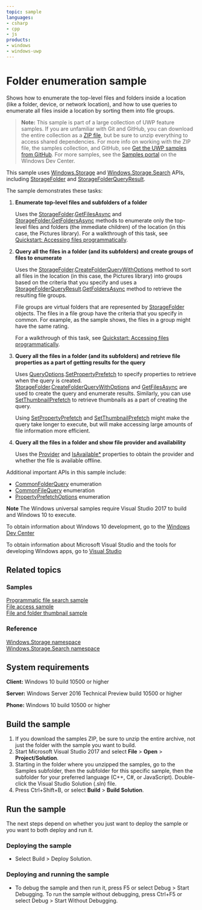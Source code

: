 ```yaml
---
topic: sample
languages:
- csharp
- cpp
- js
products:
- windows
- windows-uwp
---
```


<!---
  category: FilesFoldersAndLibraries
  samplefwlink: http://go.microsoft.com/fwlink/p/?LinkId=619993
--->

# Folder enumeration sample

Shows how to enumerate the top-level files and folders inside a location (like a folder, device, or network location), 
and how to use queries to enumerate all files inside a location by sorting them into file groups.

> **Note:** This sample is part of a large collection of UWP feature samples. 
> If you are unfamiliar with Git and GitHub, you can download the entire collection as a 
> [ZIP file](https://github.com/Microsoft/Windows-universal-samples/archive/master.zip), but be 
> sure to unzip everything to access shared dependencies. For more info on working with the ZIP file, 
> the samples collection, and GitHub, see [Get the UWP samples from GitHub](https://aka.ms/ovu2uq). 
> For more samples, see the [Samples portal](https://aka.ms/winsamples) on the Windows Dev Center. 

This sample uses [Windows.Storage](http://msdn.microsoft.com/library/windows/apps/br227346) and [Windows.Storage.Search](http://msdn.microsoft.com/library/windows/apps/br208106) APIs, including [StorageFolder](http://msdn.microsoft.com/library/windows/apps/br227230) and [StorageFolderQueryResult](http://msdn.microsoft.com/library/windows/apps/br208066).

The sample demonstrates these tasks:

1.  **Enumerate top-level files and subfolders of a folder**

    Uses the [StorageFolder](http://msdn.microsoft.com/library/windows/apps/br227230).[GetFilesAsync](http://msdn.microsoft.com/library/windows/apps/br227273) 
and [StorageFolder.GetFoldersAsync](http://msdn.microsoft.com/library/windows/apps/br227279) methods to enumerate only the top-level files and folders (the immediate children) of the location (in this case, the Pictures library). For a walkthrough of this task, see [Quickstart: Accessing files programmatically](http://msdn.microsoft.com/library/windows/apps/jj150596).

2.  **Query all the files in a folder (and its subfolders) and create groups of files to enumerate**

    Uses the [StorageFolder](http://msdn.microsoft.com/library/windows/apps/br227230).[CreateFolderQueryWithOptions](http://msdn.microsoft.com/library/windows/apps/br211592) method to sort all files in the location (in this case, the Pictures library) into groups based on the criteria that you specify and uses a [StorageFolderQueryResult](http://msdn.microsoft.com/library/windows/apps/br208066).[GetFoldersAsync](http://msdn.microsoft.com/library/windows/apps/br208072) method to retrieve the resulting file groups.

    File groups are virtual folders that are represented by [StorageFolder](http://msdn.microsoft.com/library/windows/apps/br227230) objects. The files in a file group have the criteria that you specify in common. For example, as the sample shows, the files in a group might have the same rating.

    For a walkthrough of this task, see [Quickstart: Accessing files programmatically](http://msdn.microsoft.com/library/windows/apps/jj150596).

3.  **Query all the files in a folder (and its subfolders) and retrieve file properties as a part of getting results for the query**

    Uses [QueryOptions](http://msdn.microsoft.com/library/windows/apps/br207995).[SetPropertyPrefetch](http://msdn.microsoft.com/library/windows/apps/hh973319) to specify properties to retrieve when the query is created. [StorageFolder](http://msdn.microsoft.com/library/windows/apps/br227230).[CreateFolderQueryWithOptions](http://msdn.microsoft.com/library/windows/apps/br211592) and [GetFilesAsync](http://msdn.microsoft.com/library/windows/apps/br227273) are used to create the query and enumerate results. Similarly, you can use [SetThumbnailPrefetch](http://msdn.microsoft.com/library/windows/apps/hh973320) to retrieve thumbnails as a part of creating the query.

    Using [SetPropertyPrefetch](http://msdn.microsoft.com/library/windows/apps/hh973319) and [SetThumbnailPrefetch](http://msdn.microsoft.com/library/windows/apps/hh973320) might make the query take longer to execute, but will make accessing large amounts of file information more efficient.

4.  **Query all the files in a folder and show file provider and availability**

    Uses the [Provider](https://msdn.microsoft.com/library/windows/apps/windows.storage.storagefile.provider.aspx) and [IsAvailable*]() properties to obtain the provider and whether the file is available offline.

Additional important APIs in this sample include:

-   [CommonFolderQuery](http://msdn.microsoft.com/library/windows/apps/br207957) enumeration
-   [CommonFileQuery](http://msdn.microsoft.com/library/windows/apps/br207956) enumeration
-   [PropertyPrefetchOptions](http://msdn.microsoft.com/library/windows/apps/hh973317) enumeration

**Note** The Windows universal samples require Visual Studio 2017 to build and Windows 10 to execute.
 
To obtain information about Windows 10 development, go to the [Windows Dev Center](http://go.microsoft.com/fwlink/?LinkID=532421)

To obtain information about Microsoft Visual Studio and the tools for developing Windows apps, go to [Visual Studio](http://go.microsoft.com/fwlink/?LinkID=532422)

## Related topics

### Samples

[Programmatic file search sample](http://go.microsoft.com/fwlink/p/?linkid=231532)  
[File access sample](http://go.microsoft.com/fwlink/p/?linkid=231445)  
[File and folder thumbnail sample](http://go.microsoft.com/fwlink/p/?linkid=231522)  

### Reference

[Windows.Storage namespace](http://msdn.microsoft.com/library/windows/apps/br227346)  
[Windows.Storage.Search namespace](http://msdn.microsoft.com/library/windows/apps/br208106)  

## System requirements

**Client:** Windows 10 build 10500 or higher

**Server:** Windows Server 2016 Technical Preview build 10500 or higher

**Phone:** Windows 10 build 10500 or higher

## Build the sample

1. If you download the samples ZIP, be sure to unzip the entire archive, not just the folder with the sample you want to build. 
2. Start Microsoft Visual Studio 2017 and select **File** \> **Open** \> **Project/Solution**.
3. Starting in the folder where you unzipped the samples, go to the Samples subfolder, then the subfolder for this specific sample, then the subfolder for your preferred language (C++, C#, or JavaScript). Double-click the Visual Studio Solution (.sln) file.
4. Press Ctrl+Shift+B, or select **Build** \> **Build Solution**.

## Run the sample

The next steps depend on whether you just want to deploy the sample or you want to both deploy and run it.

### Deploying the sample

- Select Build > Deploy Solution. 

### Deploying and running the sample

- To debug the sample and then run it, press F5 or select Debug >  Start Debugging. To run the sample without debugging, press Ctrl+F5 or select Debug > Start Without Debugging. 
